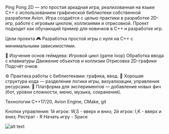 Ping Pong 2D — это простая аркадная игра, реализованная на языке C++ с использованием графической библиотеки собственной разработки Avion. Игра создаётся с целью практики в разработке 2D-игр, работе с игровым циклом, коллизиями и отрисовкой.
Проект подходит как обучающий пример для новичков в C++ и разработке игр.

Цели проекта 🎮 Разработка простой игры с нуля на C++ с минимальными зависимостями.

🧠 Изучение основ геймдева:
Игровой цикл (game loop)
Обработка ввода с клавиатуры
Движение объектов и коллизии
Отрисовка 2D-графики
Подсчёт очков

⚙️ Практика работы с библиотеками: графика, ввод.
🧱 Хорошая структура кода — разделение логики игры, визуализации, управления ресурсами.
🚀 Платформа для экспериментов — добавление новых фич (бот, уровни сложности, меню, музыка, сохранения).

Технологии C++17/20, Avion Engine, CMake, git

Кнопки управления:
  1й игрок:
    W,S - вверх и вниз;
  2й игрок:
    I,K - вверх и вниз;
  Рестрат - R
  Начать игру - Space


![alt text](https://github.com/pingpong2D/pingpong_000.png)
